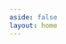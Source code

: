 ```yaml
---
aside: false
layout: home
---
```

<script setup>
  import Pricing from '../components/pricing/pricing.vue';
</script>

<Pricing :frontmatter="{
    title:'Dependable conversation your user deserves.',
    tagline: `Pick up the right tools and start to build.`,
    cards: [{package:'Builder',
      price: '$0',
      badge: 'per user / year',
      tagline: 'For these who want to build CUI the right way and share what they build.',
      features: ['Public Projects',
        'Public Libraries',
        'CUI Components',
        'Multiple Language',
        'Hosting Backoffice',
        'Basic NLU Model',
        'Development environment',
        'Community Support'
      ],
      buttonText: 'Start to build',
      link: 'https://build.opencui.io'
    },{package:'Business',
      price: 'Custom',
      // badge: 'per user / year',
      tagline: 'Beside services, you just need a conversational experience product owner.',
      features: ['Everything included in Builder and: ',
        'Larger, purpose built NLU Model',
        'Channel integration',
        'Private deploy',
        'OpenCUI hosting in production environment',
        'Custom Integrations',
        'Advanced security, performance and customer success'
      ],
      buttonText: 'What are you waiting for?',
      link: 'https://build.opencui.io'
    }]
    }" 
/>

<!-- <Footer /> -->

<!-- ---
layout: pricing
title: Conversational experience that works.
tagline: When the wave arrives and you don't want to be left behind, all you have to do is pick up the right tools and start to build.
cards:
    - package: Builder
      price: $0
      badge: per user / year
      tagline: For these who want to build CUI the right way and share what they build.
      features:
                -  Public Projects
                -  Public Libraries
                -  CUI Components
                -  Multiple Language
                -  Hosting Backoffice
                -  Basic NLU Model
                -  Development environment
                -  Community Support
      buttonText: Start to build
      link: https://build.opencui.io

    - package: Business
      price: Custom
      badge: 
      tagline: Beside services, you just need a conversational experience product owner.
      features:
                - 'Everything included in Starter and: '
                - Larger, purpose built NLU Model
                - Channel integration
                - Private deploy
                - OpenCUI hosting in production environment
                - Custom Integrations
                - Advanced security, performance and customer success
      buttonText: What are you waiting for?
      link: https://build.opencui.io

--- -->

